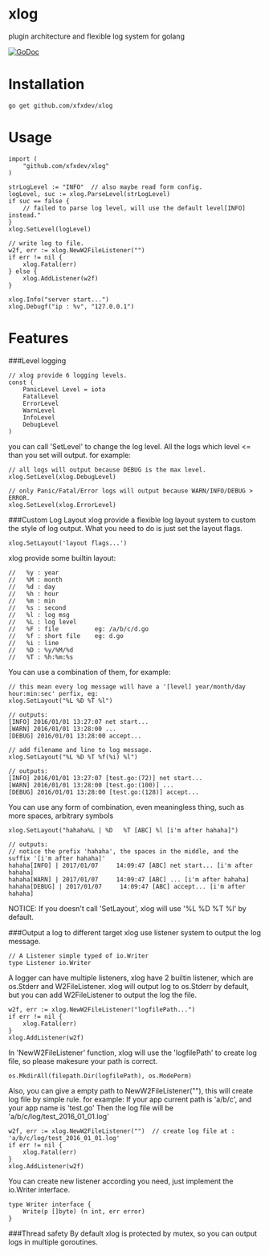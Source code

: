 # xlog
plugin architecture and flexible log system for golang

[![GoDoc](https://godoc.org/github.com/xfxdev/xlog?status.svg)](https://godoc.org/github.com/xfxdev/xlog)

Installation
================
~~~
go get github.com/xfxdev/xlog
~~~

Usage
================
~~~
import (
    "github.com/xfxdev/xlog"
)

strLogLevel := "INFO"  // also maybe read form config.
logLevel, suc := xlog.ParseLevel(strLogLevel)
if suc == false {
    // failed to parse log level, will use the default level[INFO] instead."
}
xlog.SetLevel(logLevel)

// write log to file.
w2f, err := xlog.NewW2FileListener("")
if err != nil {
    xlog.Fatal(err)
} else {
    xlog.AddListener(w2f)
}

xlog.Info("server start...")
xlog.Debugf("ip : %v", "127.0.0.1")
~~~

Features
================
###Level logging
~~~
// xlog provide 6 logging levels.
const (
	PanicLevel Level = iota
	FatalLevel
	ErrorLevel
	WarnLevel
	InfoLevel
	DebugLevel
)
~~~

you can call 'SetLevel' to change the log level. All the logs which level <= than you set will output.
for example:
~~~
// all logs will output because DEBUG is the max level.
xlog.SetLevel(xlog.DebugLevel) 

// only Panic/Fatal/Error logs will output because WARN/INFO/DEBUG > ERROR.
xlog.SetLevel(xlog.ErrorLevel)
~~~

###Custom Log Layout
xlog provide a flexible log layout system to custom the style of log output.
What you need to do is just set the layout flags.
~~~
xlog.SetLayout('layout flags...')
~~~
xlog provide some builtin layout:
~~~
//   %y : year
//   %M : month
//   %d : day
//   %h : hour
//   %m : min
//   %s : second
//   %l : log msg
//   %L : log level
//   %F : file			eg: /a/b/c/d.go
//   %f : short file	eg: d.go
//   %i : line
//   %D : %y/%M/%d
//   %T : %h:%m:%s
~~~
You can use a combination of them, for example:
~~~
// this mean every log message will have a '[level] year/month/day hour:min:sec' perfix, eg:
xlog.SetLayout("%L %D %T %l")

// outputs:
[INFO] 2016/01/01 13:27:07 net start...
[WARN] 2016/01/01 13:28:00 ...
[DEBUG] 2016/01/01 13:28:00 accept...

// add filename and line to log message.
xlog.SetLayout("%L %D %T %f(%i) %l")

// outputs:
[INFO] 2016/01/01 13:27:07 [test.go:(72)] net start...
[WARN] 2016/01/01 13:28:00 [test.go:(100)] ...
[DEBUG] 2016/01/01 13:28:00 [test.go:(128)] accept...
~~~
You can use any form of combination, even meaningless thing, such as more spaces, arbitrary symbols
~~~
xlog.SetLayout("hahaha%L | %D   %T [ABC] %l [i'm after hahaha]")

// outputs:
// notice the prefix 'hahaha', the spaces in the middle, and the suffix '[i'm after hahaha]'
hahaha[INFO] | 2017/01/07     14:09:47 [ABC] net start... [i'm after hahaha]
hahaha[WARN] | 2017/01/07     14:09:47 [ABC] ... [i'm after hahaha]
hahaha[DEBUG] | 2017/01/07     14:09:47 [ABC] accept... [i'm after hahaha]
~~~
NOTICE: If you doesn't call 'SetLayout', xlog will use '%L %D %T %l' by default.

###Output a log to different target
xlog use listener system to output the log message.
~~~
// A Listener simple typed of io.Writer
type Listener io.Writer
~~~
A logger can have multiple listeners, xlog have 2 builtin listener, which are os.Stderr and W2FileListener.
xlog will output log to os.Stderr by default, but you can add W2FileListener to output the log the file.
~~~
w2f, err := xlog.NewW2FileListener("logfilePath...")
if err != nil {
    xlog.Fatal(err)
}
xlog.AddListener(w2f)
~~~
In 'NewW2FileListener' function, xlog will use the 'logfilePath' to create log file,
so please makesure your path is correct.
~~~
os.MkdirAll(filepath.Dir(logfilePath), os.ModePerm)
~~~
Also, you can give a empty path to NewW2FileListener(""), this will create log file by simple rule. for example:
If your app current path is 'a/b/c', and your app name is 'test.go'
Then the log file will be 'a/b/c/log/test_2016_01_01.log'
~~~
w2f, err := xlog.NewW2FileListener("")  // create log file at : 'a/b/c/log/test_2016_01_01.log'
if err != nil {
    xlog.Fatal(err)
}
xlog.AddListener(w2f)
~~~
You can create new listener according you need, just implement the io.Writer interface.
~~~
type Writer interface {
	Write(p []byte) (n int, err error)
}
~~~
###Thread safety
By default xlog is protected by mutex, so you can output logs in multiple goroutines.
